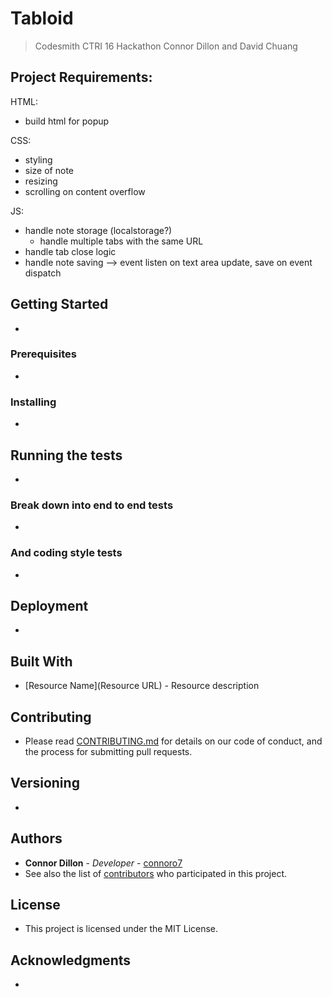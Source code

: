 
## 

# Tabloid

> Codesmith CTRI 16 Hackathon
> Connor Dillon and David Chuang


## Project Requirements:

HTML:
- build html for popup

CSS:
- styling
- size of note
- resizing
- scrolling on content overflow

JS:
- handle note storage (localstorage?)
  - handle multiple tabs with the same URL 
- handle tab close logic
- handle note saving
  --> event listen on text area update, save on event dispatch





## Getting Started
- 
### Prerequisites
- 
### Installing
- 
## Running the tests
- 
### Break down into end to end tests
-
### And coding style tests
- 
## Deployment
- 
## Built With
- [Resource Name](Resource URL) - Resource description
## Contributing
- Please read [CONTRIBUTING.md](#) for details on our code of conduct, and the process for submitting pull requests.
## Versioning
- 
## Authors
- **Connor Dillon** - _Developer_ - [connoro7](https://github.com/connoro7)
- See also the list of [contributors](REPO-BASE-URL/contributors) who participated in this project.
## License
- This project is licensed under the MIT License.
## Acknowledgments
- 
